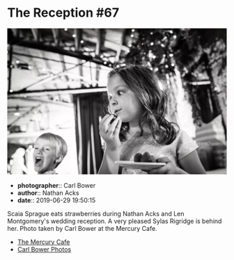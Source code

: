 # The Reception #67

![Scaia Sprague eats strawberries](assets/2019-06-29-set-3-the-reception-67.webp)

* **photographer**:: Carl Bower  
* **author**:: Nathan Acks  
* **date**:: 2019-06-29 19:50:15

Scaia Sprague eats strawberries during Nathan Acks and Len Montgomery's wedding reception. A very pleased Sylas Rigridge is behind her. Photo taken by Carl Bower at the Mercury Cafe.

* [The Mercury Cafe](http://mercurycafe.com)
* [Carl Bower Photos](https://carlbowerphotos.com)
